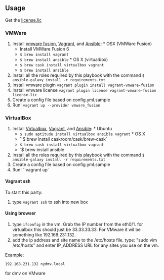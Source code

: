 ## Usage

Get the [license.lic](https://github.com/NuCivic/nuams-vm/blob/1.1/license.lic)

### VMWare
  1. Install [vmware fusion](http://www.vmware.com/products/fusion/), [Vagrant](https://www.vagrantup.com/downloads.html), and [Ansible](http://docs.ansible.com/intro_installation.html):
    * OSX (VMWare Fusion)
      - Install VMWare Fusion 6
      -  `$ brew install vagrant`
      -  `$ brew install ansible`
    * OS X (virtualbox)
      - `$ brew cask install virtualbox vagrant`
      - `$ brew install ansible`
  2. Install all the roles required by this playbook with the command `$ ansible-galaxy install -r requirements.txt`
  3. Install vmware plugin ``vagrant plugin install vagrant-vmware-fusion``
  4. Install vmware license ``vagrant plugin license vagrant-vmware-fusion license.lic``
  5. Create a config file based on config.yml.sample
  6. Run! ``vagrant up --provider vmware_fusion``


### VirtualBox
  1. Install [Virtualbox](https://www.virtualbox.org/), [Vagrant](https://www.vagrantup.com/downloads.html), and [Ansible](http://docs.ansible.com/intro_installation.html):
    * Ubuntu
      - `$ sudo aptitude install virtualbox ansible vagrant`
    * OS X
      - ``$ brew install caskroom/cask/brew-cask`
      - `$ brew cask install virtualbox vagrant`
      - `$ brew install ansible
  2. Install all the roles required by this playbook with the command `$ ansible-galaxy install -r requirements.txt`
  3. Create a config file based on config.yml.sample
  4. Run! ``vagrant up`



#### Vagrant ssh

To start this party:

1) type ``vagrant ssh`` to ssh into new box

#### Using browser

1) type ``ifconfig`` in the vm. Grab the IP number from the eth0/1. for virtualbox this should just be 33.33.33.33. For VMware it wil be something like 192.168.231.132.
2) add the ip address and site name to the /etc/hosts file. type: "sudo vim /etc/hosts" and enter IP_ADDRESS URL for any sites you use on the vm. 

Example:

```
192.168.231.132 nydmv.local
```

for dmv on VMware

